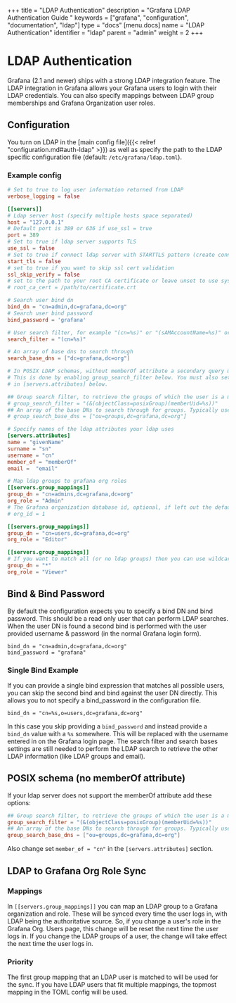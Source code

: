 +++
title = "LDAP Authentication"
description = "Grafana LDAP Authentication Guide "
keywords = ["grafana", "configuration", "documentation", "ldap"]
type = "docs"
[menu.docs]
name = "LDAP Authentication"
identifier = "ldap"
parent = "admin"
weight = 2
+++

# LDAP Authentication

Grafana (2.1 and newer) ships with a strong LDAP integration feature. The LDAP integration in Grafana allows your
Grafana users to login with their LDAP credentials. You can also specify mappings between LDAP
group memberships and Grafana Organization user roles.

## Configuration
You turn on LDAP in the [main config file]({{< relref "configuration.md#auth-ldap" >}}) as well as specify the path to the LDAP
specific configuration file (default: `/etc/grafana/ldap.toml`).

### Example config

```toml
# Set to true to log user information returned from LDAP
verbose_logging = false

[[servers]]
# Ldap server host (specify multiple hosts space separated)
host = "127.0.0.1"
# Default port is 389 or 636 if use_ssl = true
port = 389
# Set to true if ldap server supports TLS
use_ssl = false
# Set to true if connect ldap server with STARTTLS pattern (create connection in insecure, then upgrade to secure connection with TLS)
start_tls = false
# set to true if you want to skip ssl cert validation
ssl_skip_verify = false
# set to the path to your root CA certificate or leave unset to use system defaults
# root_ca_cert = /path/to/certificate.crt

# Search user bind dn
bind_dn = "cn=admin,dc=grafana,dc=org"
# Search user bind password
bind_password = 'grafana'

# User search filter, for example "(cn=%s)" or "(sAMAccountName=%s)" or "(uid=%s)"
search_filter = "(cn=%s)"

# An array of base dns to search through
search_base_dns = ["dc=grafana,dc=org"]

# In POSIX LDAP schemas, without memberOf attribute a secondary query must be made for groups.
# This is done by enabling group_search_filter below. You must also set member_of= "cn"
# in [servers.attributes] below.

## Group search filter, to retrieve the groups of which the user is a member (only set if memberOf attribute is not available)
# group_search_filter = "(&(objectClass=posixGroup)(memberUid=%s))"
## An array of the base DNs to search through for groups. Typically uses ou=groups
# group_search_base_dns = ["ou=groups,dc=grafana,dc=org"]

# Specify names of the ldap attributes your ldap uses
[servers.attributes]
name = "givenName"
surname = "sn"
username = "cn"
member_of = "memberOf"
email =  "email"

# Map ldap groups to grafana org roles
[[servers.group_mappings]]
group_dn = "cn=admins,dc=grafana,dc=org"
org_role = "Admin"
# The Grafana organization database id, optional, if left out the default org (id 1) will be used
# org_id = 1

[[servers.group_mappings]]
group_dn = "cn=users,dc=grafana,dc=org"
org_role = "Editor"

[[servers.group_mappings]]
# If you want to match all (or no ldap groups) then you can use wildcard
group_dn = "*"
org_role = "Viewer"

```

## Bind & Bind Password

By default the configuration expects you to specify a bind DN and bind password. This should be a read only user that can perform LDAP searches.
When the user DN is found a second bind is performed with the user provided username & password (in the normal Grafana login form).

```
bind_dn = "cn=admin,dc=grafana,dc=org"
bind_password = "grafana"
```

### Single Bind Example

If you can provide a single bind expression that matches all possible users, you can skip the second bind and bind against the user DN directly.
This allows you to not specify a bind_password in the configuration file.

```
bind_dn = "cn=%s,o=users,dc=grafana,dc=org"
```

In this case you skip providing a `bind_password` and instead provide a `bind_dn` value with a `%s` somewhere. This will be replaced with the username entered in on the Grafana login page.
The search filter and search bases settings are still needed to perform the LDAP search to retrieve the other LDAP information (like LDAP groups and email).

## POSIX schema (no memberOf attribute)
If your ldap server does not support the memberOf attribute add these options:

```toml
## Group search filter, to retrieve the groups of which the user is a member (only set if memberOf attribute is not available)
group_search_filter = "(&(objectClass=posixGroup)(memberUid=%s))"
## An array of the base DNs to search through for groups. Typically uses ou=groups
group_search_base_dns = ["ou=groups,dc=grafana,dc=org"]
```

Also change set `member_of = "cn"` in the `[servers.attributes]` section.


## LDAP to Grafana Org Role Sync

### Mappings
In `[[servers.group_mappings]]` you can map an LDAP group to a Grafana organization
and role.  These will be synced every time the user logs in, with LDAP being
the authoritative source.  So, if you change a user's role in the Grafana Org.
Users page, this change will be reset the next time the user logs in. If you
change the LDAP groups of a user, the change will take effect the next
time the user logs in.

### Priority
The first group mapping that an LDAP user is matched to will be used for the sync. If you have LDAP users that fit multiple mappings, the topmost mapping in the TOML config will be used.



